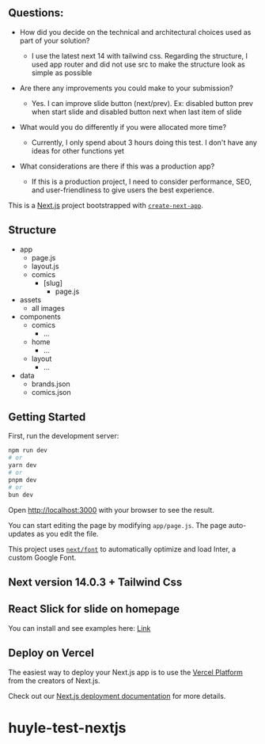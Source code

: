 ## Questions:
  - How did you decide on the technical and architectural choices used as part of your solution?
    - I use the latest next 14 with tailwind css. Regarding the structure, I used app router and did not use src to make the structure look as simple as possible

  - Are there any improvements you could make to your submission?
    - Yes. I can improve slide button (next/prev). Ex: disabled button prev when start slide and disabled button next when last item of slide

  - What would you do differently if you were allocated more time?
    - Currently, I only spend about 3 hours doing this test. I don't have any ideas for other functions yet

  - What considerations are there if this was a production app?
    - If this is a production project, I need to consider performance, SEO, and user-friendliness to give users the best experience.

This is a [Next.js](https://nextjs.org/) project bootstrapped with [`create-next-app`](https://github.com/vercel/next.js/tree/canary/packages/create-next-app).


## Structure
  - app
    - page.js
    - layout.js
    - comics
      - [slug]
        - page.js
  - assets
    - all images
  - components
    - comics
      - ...
    - home
      - ...
    - layout
      - ...
  - data
    - brands.json
    - comics.json


## Getting Started

First, run the development server:

```bash
npm run dev
# or
yarn dev
# or
pnpm dev
# or
bun dev
```

Open [http://localhost:3000](http://localhost:3000) with your browser to see the result.

You can start editing the page by modifying `app/page.js`. The page auto-updates as you edit the file.

This project uses [`next/font`](https://nextjs.org/docs/basic-features/font-optimization) to automatically optimize and load Inter, a custom Google Font.

## Next version 14.0.3 + Tailwind Css

## React Slick for slide on homepage

You can install and see examples here: [Link](https://react-slick.neostack.com/docs/get-started)


## Deploy on Vercel

The easiest way to deploy your Next.js app is to use the [Vercel Platform](https://vercel.com/new?utm_medium=default-template&filter=next.js&utm_source=create-next-app&utm_campaign=create-next-app-readme) from the creators of Next.js.

Check out our [Next.js deployment documentation](https://nextjs.org/docs/deployment) for more details.
# huyle-test-nextjs
